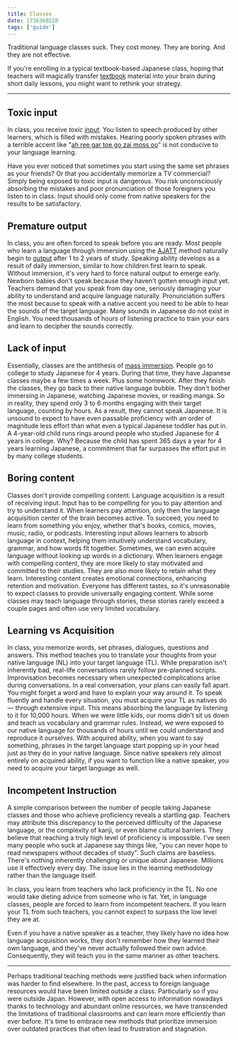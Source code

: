 ```yaml
---
title: Classes
date: 1736360228
tags: ['guide']
---
```


Traditional language classes suck.
They cost money.
They are boring.
And they are not effective.

If you're enrolling in a typical textbook-based Japanese class,
hoping that teachers will magically transfer
[textbook](are-textbooks-bad.html) material into your brain
during short daily lessons,
you might want to rethink your strategy.

****

## Toxic input

In class, you receive *toxic [input](whats-immersion.html).*
You listen to speech produced by other learners,
which is filled with mistakes.
Hearing poorly spoken phrases with a terrible accent like
"[ah ree gar toe go zai moss oo](https://jisho.org/search/%E6%9C%89%E9%9B%A3%E3%81%86%E5%BE%A1%E5%BA%A7%E3%81%84%E3%81%BE%E3%81%99)"
is not conducive to your language learning.

Have you ever noticed that sometimes you start using the same set phrases as your friends?
Or that you accidentally memorize a TV commercial?
Simply being exposed to toxic input is dangerous.
You risk unconsciously absorbing the mistakes and poor pronunciation
of those foreigners you listen to in class.
Input should only come from native speakers for the results to be satisfactory.

## Premature output

In class,
you are often forced to speak before you are ready.
Most people who learn a language through immersion using the [AJATT](whats-ajatt.html) method
naturally begin to [output](whats-input-and-output.html) after 1 to 2 years of study.
Speaking ability develops as a result of daily immersion,
similar to how children first learn to speak.
Without immersion,
it's very hard to force natural output to emerge early.
Newborn babies don't speak because they haven't gotten enough input yet.
Teachers demand that you speak from day one,
seriously damaging your ability to understand and acquire language naturally.
Pronunciation suffers the most because
to speak with a native accent
you need to be able to hear the sounds of the target language.
Many sounds in Japanese do not exist in English.
You need thousands of hours of listening practice
to train your ears and learn to decipher the sounds correctly.

## Lack of input

Essentially,
classes are the antithesis of [mass immersion](mass-immersion.html).
People go to college to study Japanese for 4 years.
During that time,
they have Japanese classes maybe a few times a week.
Plus some homework.
After they finish the classes,
they go back to their native language bubble.
They don't bother immersing in Japanese, watching Japanese movies, or reading manga.
So in reality,
they spend only 3 to 6 months engaging with their target language,
counting by hours.
As a result,
they cannot speak Japanese.
It is unsound to expect
to have even passable proficiency with an order of magnitude less effort
than what even a typical Japanese toddler has put in.
A 4-year-old child runs rings around people who studied Japanese for 4 years in college.
Why?
Because the child has spent 365 days a year for 4 years learning Japanese,
a commitment that far surpasses the effort put in by many college students.

## Boring content

Classes don't provide compelling content.
Language acquisition is a result of receiving input.
Input has to be compelling for you to pay attention and try to understand it.
When learners pay attention,
only then the language acquisition center of the brain becomes active.
To succeed,
you need to learn from something you enjoy,
whether that's books, comics, movies, music, radio, or podcasts.
Interesting input allows learners to absorb language in context,
helping them intuitively understand vocabulary, grammar, and how words fit together.
Sometimes,
we can even acquire language without looking up words in a dictionary.
When learners engage with compelling content,
they are more likely to stay motivated and committed to their studies.
They are also more likely to retain what they learn.
Interesting content creates emotional connections, enhancing retention and motivation.
Everyone has different tastes,
so it's unreasonable to expect classes to provide universally engaging content.
While some classes may teach language through stories,
these stories rarely exceed a couple pages
and often use very limited vocabulary.

## Learning vs Acquisition

In class,
you memorize words, set phrases, dialogues, questions and answers.
This method teaches you to translate your thoughts
from your native language (NL) into your target language (TL).
While preparation isn't inherently bad,
real-life conversations rarely follow pre-planned scripts.
Improvisation becomes necessary
when unexpected complications arise during conversations.
In a real conversation,
your plans can easily fall apart.
You might forget a word and have to explain your way around it.
To speak fluently and handle every situation,
you must acquire your TL as natives do &mdash; through extensive input.
This means absorbing the language by listening to it for 10,000 hours.
When we were little kids, our moms didn't sit us down
and teach us vocabulary and grammar rules.
Instead,
we were exposed to our native language for thousands of hours
until we could understand and reproduce it ourselves.
With acquired ability,
when you want to say something,
phrases in the target language start popping up in your head
just as they do in your native language.
Since native speakers rely almost entirely on acquired ability,
if you want to function like a native speaker,
you need to acquire your target language as well.

## Incompetent Instruction

A simple comparison between the number of people taking Japanese classes
and those who achieve proficiency reveals a startling gap.
Teachers may attribute this discrepancy to the perceived difficulty of the Japanese language,
or the complexity of kanji,
or even blame cultural barriers.
They believe that reaching a truly high level of proficiency is impossible.
I've seen many people who suck at Japanese say things like,
"you can never hope to read newspapers without decades of study".
Such claims are baseless.
There's nothing inherently challenging or unique about Japanese.
Millions use it effectively every day.
The issue lies in the learning methodology rather than the language itself.

In class,
you learn from teachers who lack proficiency in the TL.
No one would take dieting advice from someone who is fat.
Yet,
in language classes,
people are forced to learn from incompetent teachers.
If you learn your TL from such teachers,
you cannot expect to surpass the low level they are at.

Even if you have a native speaker as a teacher,
they likely have no idea how language acquisition works,
they don't remember how they learned their own language,
and they've never actually followed their own advice.
Consequently,
they will teach you in the same manner as other teachers.

****

Perhaps traditional teaching methods were justified
back when information was harder to find elsewhere.
In the past,
access to foreign language resources would have been limited outside a class.
Particularly so if you were outside Japan.
However,
with open access to information nowadays
thanks to technology
and abundant online resources,
we have transcended the limitations of traditional classrooms
and can learn more efficiently than ever before.
It's time to embrace new methods that prioritize immersion
over outdated practices that often lead to frustration and stagnation.

